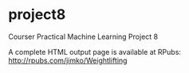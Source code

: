 # project8
Courser Practical Machine Learning Project 8

A complete HTML output page is available at RPubs: http://rpubs.com/jimko/Weightlifting
